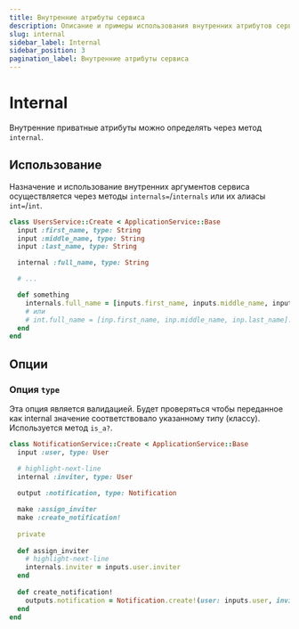 ```yaml
---
title: Внутренние атрибуты сервиса
description: Описание и примеры использования внутренних атрибутов сервиса
slug: internal
sidebar_label: Internal
sidebar_position: 3
pagination_label: Внутренние атрибуты сервиса
---
```


# Internal

Внутренние приватные атрибуты можно определять через метод `internal`.

## Использование

Назначение и использование внутренних аргументов сервиса осуществляется через методы `internals=`/`internals` или их алиасы `int=`/`int`.

```ruby
class UsersService::Create < ApplicationService::Base
  input :first_name, type: String
  input :middle_name, type: String
  input :last_name, type: String

  internal :full_name, type: String

  # ...

  def something
    internals.full_name = [inputs.first_name, inputs.middle_name, inputs.last_name].compact.join(" ")
    # или
    # int.full_name = [inp.first_name, inp.middle_name, inp.last_name].compact.join(" ")
  end
end
```

## Опции

### Опция `type`

Эта опция является валидацией.
Будет проверяться чтобы переданное как internal значение соответствовало указанному типу (классу).
Используется метод `is_a?`.

```ruby
class NotificationService::Create < ApplicationService::Base
  input :user, type: User

  # highlight-next-line
  internal :inviter, type: User
  
  output :notification, type: Notification

  make :assign_inviter
  make :create_notification!
  
  private
  
  def assign_inviter
    # highlight-next-line
    internals.inviter = inputs.user.inviter
  end
  
  def create_notification!
    outputs.notification = Notification.create!(user: inputs.user, inviter: internals.inviter)
  end
end
```

